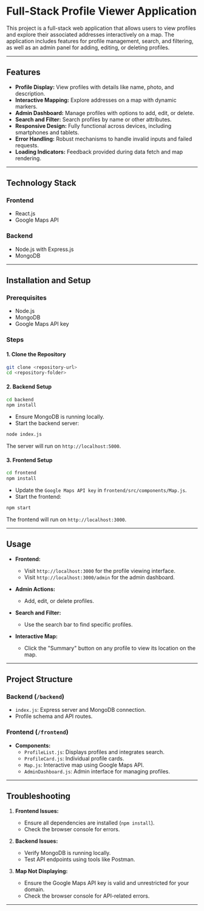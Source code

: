 # Full-Stack Profile Viewer Application

This project is a full-stack web application that allows users to view profiles and explore their associated addresses interactively on a map. The application includes features for profile management, search, and filtering, as well as an admin panel for adding, editing, or deleting profiles.

---

## Features

- **Profile Display:** View profiles with details like name, photo, and description.
- **Interactive Mapping:** Explore addresses on a map with dynamic markers.
- **Admin Dashboard:** Manage profiles with options to add, edit, or delete.
- **Search and Filter:** Search profiles by name or other attributes.
- **Responsive Design:** Fully functional across devices, including smartphones and tablets.
- **Error Handling:** Robust mechanisms to handle invalid inputs and failed requests.
- **Loading Indicators:** Feedback provided during data fetch and map rendering.

---

## Technology Stack

### Frontend
- React.js
- Google Maps API

### Backend
- Node.js with Express.js
- MongoDB

---

## Installation and Setup

### Prerequisites
- Node.js
- MongoDB
- Google Maps API key

### Steps

#### 1. Clone the Repository
```bash
git clone <repository-url>
cd <repository-folder>
```

#### 2. Backend Setup
```bash
cd backend
npm install
```
- Ensure MongoDB is running locally.
- Start the backend server:
```bash
node index.js
```
The server will run on `http://localhost:5000`.

#### 3. Frontend Setup
```bash
cd frontend
npm install
```
- Update the `Google Maps API key` in `frontend/src/components/Map.js`.
- Start the frontend:
```bash
npm start
```
The frontend will run on `http://localhost:3000`.

---

## Usage

- **Frontend:**
  - Visit `http://localhost:3000` for the profile viewing interface.
  - Visit `http://localhost:3000/admin` for the admin dashboard.

- **Admin Actions:**
  - Add, edit, or delete profiles.

- **Search and Filter:**
  - Use the search bar to find specific profiles.

- **Interactive Map:**
  - Click the "Summary" button on any profile to view its location on the map.

---

## Project Structure

### Backend (`/backend`)
- `index.js`: Express server and MongoDB connection.
- Profile schema and API routes.

### Frontend (`/frontend`)
- **Components:**
  - `ProfileList.js`: Displays profiles and integrates search.
  - `ProfileCard.js`: Individual profile cards.
  - `Map.js`: Interactive map using Google Maps API.
  - `AdminDashboard.js`: Admin interface for managing profiles.

---

## Troubleshooting

1. **Frontend Issues:**
   - Ensure all dependencies are installed (`npm install`).
   - Check the browser console for errors.

2. **Backend Issues:**
   - Verify MongoDB is running locally.
   - Test API endpoints using tools like Postman.

3. **Map Not Displaying:**
   - Ensure the Google Maps API key is valid and unrestricted for your domain.
   - Check the browser console for API-related errors.

---
